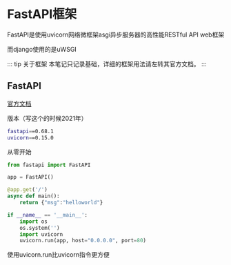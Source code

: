 # FastAPI框架

FastAPI是使用uvicorn网络微框架asgi异步服务器的高性能RESTful API web框架

而django使用的是uWSGI

::: tip 关于框架
本笔记只记录基础，详细的框架用法请左转其官方文档。
:::



## FastAPI

[官方文档](https://fastapi.tiangolo.com/zh/)

版本（写这个的时候2021年）

```bash
fastapi==0.68.1
uvicorn==0.15.0
```

从零开始

```python
from fastapi import FastAPI

app = FastAPI()

@app.get('/')
async def main():
    return {"msg":"helloworld"}

if __name__ == '__main__':
    import os
    os.system('')
    import uvicorn
    uvicorn.run(app, host="0.0.0.0", port=80)
```

使用uvicorn.run比uvicorn指令更方便

